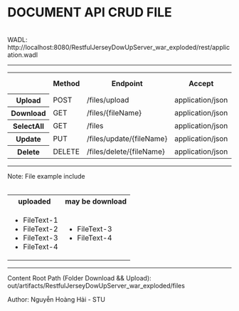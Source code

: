 <h1>DOCUMENT API CRUD FILE</h1><br>
<div>
  <span>WADL: http://localhost:8080/RestfulJerseyDowUpServer_war_exploded/rest/application.wadl</span><br>
</div><hr>
<table>
  <tr>
    <th></th>
    <th>Method</th>
    <th>Endpoint</th>
    <th>Accept</th>
    <th>(Key)Form-data</th>
  </tr>
  <tr>
    <th>Upload</th>
    <td>POST</td>
    <td>/files/upload</td>
    <td>application/json</td>
    <td>uploadFile</td>
  </tr>
  <tr>
    <th>Download</th>
    <td>GET</td>
    <td>/files/{fileName}</td>
    <td>application/json</td>
    <td></td>
  </tr>
  <tr>
    <th>SelectAll</th>
    <td>GET</td>
    <td>/files</td>
    <td>application/json</td>
    <td></td>
  </tr>
  <tr>
    <th>Update</th>
    <td>PUT</td>
    <td>/files/update/{fileName}</td>
    <td>application/json</td>
    <td>updateFile</td>
  </tr>
  <tr>
    <th>Delete</th>
    <td>DELETE</td>
    <td>/files/delete/{fileName}</td>
    <td>application/json</td>
    <td></td>
  </tr>
</table>
<hr>
<span>Note</span>: File example include<br><br>
<table>
  <tr>
    <th>uploaded</th>
    <th>may be download</th>
  </tr>
  <tr>
    <td>
      <ul>
        <li>FileText-1</li>
        <li>FileText-2</li>
        <li>FileText-3</li>
        <li>FileText-4</li>
      </ul>
    </td>
    <td>
      <ul>
        <li>FileText-3</li>
        <li>FileText-4</li>
      </ul>
    </td>
  </tr>
</table>

<hr>
<p>Content Root Path (Folder Download && Upload): out/artifacts/RestfulJerseyDowUpServer_war_exploded/files</p>
<span>Author: Nguyễn Hoàng Hải - STU</span>
